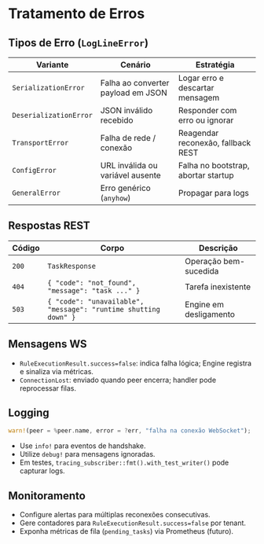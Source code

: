 # Tratamento de Erros

## Tipos de Erro (`LogLineError`)

| Variante | Cenário | Estratégia |
| -------- | ------- | ---------- |
| `SerializationError` | Falha ao converter payload em JSON | Logar erro e descartar mensagem |
| `DeserializationError` | JSON inválido recebido | Responder com erro ou ignorar |
| `TransportError` | Falha de rede / conexão | Reagendar reconexão, fallback REST |
| `ConfigError` | URL inválida ou variável ausente | Falha no bootstrap, abortar startup |
| `GeneralError` | Erro genérico (`anyhow`) | Propagar para logs | 

## Respostas REST

| Código | Corpo | Descrição |
| ------ | ----- | --------- |
| `200` | `TaskResponse` | Operação bem-sucedida |
| `404` | `{ "code": "not_found", "message": "task ..." }` | Tarefa inexistente |
| `503` | `{ "code": "unavailable", "message": "runtime shutting down" }` | Engine em desligamento |

## Mensagens WS

- `RuleExecutionResult.success=false`: indica falha lógica; Engine registra e sinaliza via métricas.
- `ConnectionLost`: enviado quando peer encerra; handler pode reprocessar filas.

## Logging

```rust
warn!(peer = %peer.name, error = ?err, "falha na conexão WebSocket");
```

- Use `info!` para eventos de handshake.
- Utilize `debug!` para mensagens ignoradas.
- Em testes, `tracing_subscriber::fmt().with_test_writer()` pode capturar logs.

## Monitoramento

- Configure alertas para múltiplas reconexões consecutivas.
- Gere contadores para `RuleExecutionResult.success=false` por tenant.
- Exponha métricas de fila (`pending_tasks`) via Prometheus (futuro).
